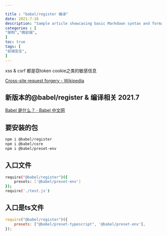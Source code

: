 ```yaml
---

title : "babel/register 编译"
date: 2021-7-16
description: "Sample article showcasing basic Markdown syntax and formatting for HTML elements."
categories : [                              
"架构","微前端",
]
toc: true
tags: [
"前端安全",
]
---
```


xss & csrf 都是窃token cookie之类的敏感信息

[Cross-site request forgery - Wikipedia](https://en.wikipedia.org/wiki/Cross-site_request_forgery)

 <!--more-->

## 新版本的@babel/register & 编译相关 2021.7

[Babel 是什么？ · Babel 中文网](https://www.babeljs.cn/docs/)

## 要安装的包

```bash
npm i @babel/register
npm i @babel/core
npm i @babel/preset-env
```

## 入口文件

```bash
require("@babel/register")({
	presets: ['@babel/preset-env']
});
require('./test.js')
```

## 入口是ts文件

```jsx
require("@babel/register")({
	presets: ["@babel/preset-typescript", '@babel/preset-env'],
});
```
